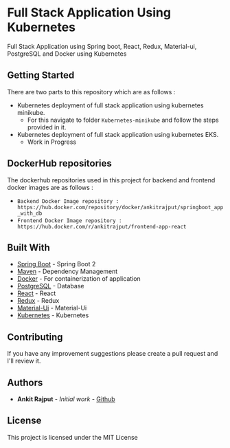 # Full Stack Application Using Kubernetes

Full Stack Application using Spring boot, React, Redux, Material-ui, PostgreSQL and Docker using Kubernetes

## Getting Started
There are two parts to this repository which are as follows : 
* Kubernetes deployment of full stack application using kubernetes minikube.
  * For this navigate to folder `Kubernetes-minikube` and follow the steps provided in it.
* Kubernetes deployment of full stack application using kubernetes EKS.
  * Work in Progress

## DockerHub repositories 
The dockerhub repositories used in this project for backend and frontend docker images are as follows : 
* `Backend Docker Image repository : https://hub.docker.com/repository/docker/ankitrajput/springboot_app_with_db `
* `Frontend Docker Image repository : https://hub.docker.com/r/ankitrajput/frontend-app-react `

## Built With

* [Spring Boot](https://spring.io/projects/spring-boot) - Spring Boot 2
* [Maven](https://maven.apache.org/) - Dependency Management
* [Docker](https://www.docker.com/) - For containerization of application
* [PostgreSQL](https://www.postgresql.org/) - Database
* [React](https://reactjs.org/) - React
* [Redux](https://redux.js.org/) - Redux
* [Material-Ui](https://material-ui.com/) - Material-Ui
* [Kubernetes](https://kubernetes.io/) - Kubernetes

## Contributing

If you have any improvement suggestions please create a pull request and I'll review it.


## Authors

* **Ankit Rajput** - *Initial work* - [Github](https://github.com/ankitrajput0096)

## License

This project is licensed under the MIT License
